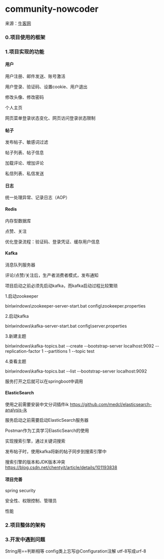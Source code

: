 # community-nowcoder

来源：[牛客网](https://www.nowcoder.com/courses/semester/senior)

### 0.项目使用的框架

### 1.项目实现的功能
#### 用户

用户注册、邮件发送、账号激活

用户登录、验证码、设置cookie、用户退出

修改头像、修改密码

个人主页

网页菜单登录状态变化、网页访问登录状态限制

#### 帖子

发布帖子、敏感词过滤

帖子列表、帖子信息

加载评论、增加评论

私信列表、私信发送

#### 日志

统一处理异常、记录日志（AOP）

#### Redis
内存型数据库

点赞、关注

优化登录流程：验证码、登录凭证、缓存用户信息

#### Kafka

消息队列服务器

评论/点赞/关注后，生产者消费者模式，发布通知

项目启动之前必须先启动kafka，而kafka启动过程比较繁琐

1.启动zookeeper

bin\windows\zookeeper-server-start.bat config\zookeeper.properties

2.启动kafka

bin\windows\kafka-server-start.bat config\server.properties

3.新建主题

bin\windows\kafka-topics.bat --create --bootstrap-server localhost:9092 --replication-factor 1 --partitions 1 --topic test

4.查看主题

bin\windows\kafka-topics.bat --list --bootstrap-server localhost:9092

服务打开之后就可以在springboot中调用

#### ElasticSearch

使用之前需要安装中文分词插件ik https://github.com/medcl/elasticsearch-analysis-ik

服务启动之前需要启动ElasticSearch服务器

Postman作为工具学习ElasticSearch的使用

实现搜索引擎，通过关键词搜索

发布帖子时，使用kafka将新的帖子同步到搜索引擎中

搜索引擎的版本和JDK版本冲突
https://blog.csdn.net/chentyit/article/details/101193838


#### 项目完善 
spring security

安全性、权限控制、管理员

性能 

### 2.项目整体的架构


### 3.开发中遇到问题
String用==判断相等
config类上忘写@Configuration注解
utf-8写成urf-8
